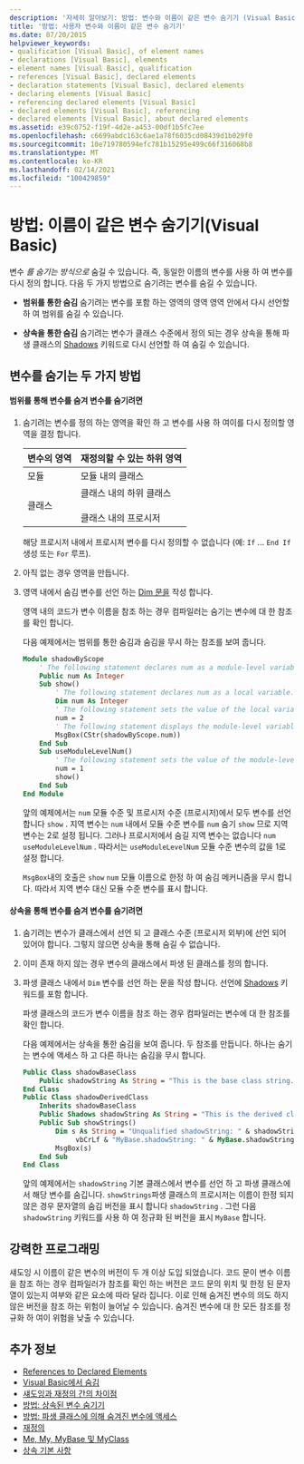 ```yaml
---
description: '자세히 알아보기: 방법: 변수와 이름이 같은 변수 숨기기 (Visual Basic)'
title: '방법: 사용자 변수와 이름이 같은 변수 숨기기'
ms.date: 07/20/2015
helpviewer_keywords:
- qualification [Visual Basic], of element names
- declarations [Visual Basic], elements
- element names [Visual Basic], qualification
- references [Visual Basic], declared elements
- declaration statements [Visual Basic], declared elements
- declaring elements [Visual Basic]
- referencing declared elements [Visual Basic]
- declared elements [Visual Basic], referencing
- declared elements [Visual Basic], about declared elements
ms.assetid: e39c0752-f19f-4d2e-a453-00df1b5fc7ee
ms.openlocfilehash: c6699abdc163c6ae1a78f6035cd08439d1b029f0
ms.sourcegitcommit: 10e719780594efc781b15295e499c66f316068b8
ms.translationtype: MT
ms.contentlocale: ko-KR
ms.lasthandoff: 02/14/2021
ms.locfileid: "100429859"
---
```

# <a name="how-to-hide-a-variable-with-the-same-name-as-your-variable-visual-basic"></a>방법: 이름이 같은 변수 숨기기(Visual Basic)

변수 *를 숨기는 방식으로* 숨길 수 있습니다. 즉, 동일한 이름의 변수를 사용 하 여 변수를 다시 정의 합니다. 다음 두 가지 방법으로 숨기려는 변수를 숨길 수 있습니다.

- **범위를 통한 숨김** 숨기려는 변수를 포함 하는 영역의 영역 영역 안에서 다시 선언할 하 여 범위를 숨길 수 있습니다.

- **상속을 통한 숨김** 숨기려는 변수가 클래스 수준에서 정의 되는 경우 상속을 통해 파생 클래스의 [Shadows](../../../language-reference/modifiers/shadows.md) 키워드로 다시 선언할 하 여 숨길 수 있습니다.

## <a name="two-ways-to-hide-a-variable"></a>변수를 숨기는 두 가지 방법

#### <a name="to-hide-a-variable-by-shadowing-it-through-scope"></a>범위를 통해 변수를 숨겨 변수를 숨기려면

1. 숨기려는 변수를 정의 하는 영역을 확인 하 고 변수를 사용 하 여이를 다시 정의할 영역을 결정 합니다.

    |변수의 영역|재정의할 수 있는 하위 영역|
    |-----------------------|-------------------------------------------|
    |모듈|모듈 내의 클래스|
    |클래스|클래스 내의 하위 클래스<br /><br /> 클래스 내의 프로시저|

    해당 프로시저 내에서 프로시저 변수를 다시 정의할 수 없습니다 (예: `If` ... `End If` 생성 또는 `For` 루프).

2. 아직 없는 경우 영역을 만듭니다.

3. 영역 내에서 숨김 변수를 선언 하는 [Dim 문을](../../../language-reference/statements/dim-statement.md) 작성 합니다.

    영역 내의 코드가 변수 이름을 참조 하는 경우 컴파일러는 숨기는 변수에 대 한 참조를 확인 합니다.

    다음 예제에서는 범위를 통한 숨김과 숨김을 무시 하는 참조를 보여 줍니다.

    ```vb
    Module shadowByScope
        ' The following statement declares num as a module-level variable.
        Public num As Integer
        Sub show()
            ' The following statement declares num as a local variable.
            Dim num As Integer
            ' The following statement sets the value of the local variable.
            num = 2
            ' The following statement displays the module-level variable.
            MsgBox(CStr(shadowByScope.num))
        End Sub
        Sub useModuleLevelNum()
            ' The following statement sets the value of the module-level variable.
            num = 1
            show()
        End Sub
    End Module
    ```

    앞의 예제에서는 `num` 모듈 수준 및 프로시저 수준 (프로시저)에서 모두 변수를 선언 합니다 `show` . 지역 변수는 `num` 내에서 모듈 수준 변수를 `num` 숨기 `show` 므로 지역 변수는 2로 설정 됩니다. 그러나 프로시저에서 숨길 지역 변수는 없습니다 `num` `useModuleLevelNum` . 따라서는 `useModuleLevelNum` 모듈 수준 변수의 값을 1로 설정 합니다.

    `MsgBox`내의 호출은 `show` `num` 모듈 이름으로 한정 하 여 숨김 메커니즘을 무시 합니다. 따라서 지역 변수 대신 모듈 수준 변수를 표시 합니다.

#### <a name="to-hide-a-variable-by-shadowing-it-through-inheritance"></a>상속을 통해 변수를 숨겨 변수를 숨기려면

1. 숨기려는 변수가 클래스에서 선언 되 고 클래스 수준 (프로시저 외부)에 선언 되어 있어야 합니다. 그렇지 않으면 상속을 통해 숨길 수 없습니다.

2. 이미 존재 하지 않는 경우 변수의 클래스에서 파생 된 클래스를 정의 합니다.

3. 파생 클래스 내에서 `Dim` 변수를 선언 하는 문을 작성 합니다. 선언에 [Shadows](../../../language-reference/modifiers/shadows.md) 키워드를 포함 합니다.

    파생 클래스의 코드가 변수 이름을 참조 하는 경우 컴파일러는 변수에 대 한 참조를 확인 합니다.

    다음 예제에서는 상속을 통한 숨김을 보여 줍니다. 두 참조를 만듭니다. 하나는 숨기는 변수에 액세스 하 고 다른 하나는 숨김을 무시 합니다.

    ```vb
    Public Class shadowBaseClass
        Public shadowString As String = "This is the base class string."
    End Class
    Public Class shadowDerivedClass
        Inherits shadowBaseClass
        Public Shadows shadowString As String = "This is the derived class string."
        Public Sub showStrings()
            Dim s As String = "Unqualified shadowString: " & shadowString &
                 vbCrLf & "MyBase.shadowString: " & MyBase.shadowString
            MsgBox(s)
        End Sub
    End Class
    ```

    앞의 예제에서는 `shadowString` 기본 클래스에서 변수를 선언 하 고 파생 클래스에서 해당 변수를 숨깁니다. `showStrings`파생 클래스의 프로시저는 이름이 한정 되지 않은 경우 문자열의 숨김 버전을 표시 합니다 `shadowString` . 그런 다음 `shadowString` 키워드를 사용 하 여 정규화 된 버전을 표시 `MyBase` 합니다.

## <a name="robust-programming"></a>강력한 프로그래밍

섀도잉 시 이름이 같은 변수의 버전이 두 개 이상 도입 되었습니다. 코드 문이 변수 이름을 참조 하는 경우 컴파일러가 참조를 확인 하는 버전은 코드 문의 위치 및 한정 된 문자열이 있는지 여부와 같은 요소에 따라 달라 집니다. 이로 인해 숨겨진 변수의 의도 하지 않은 버전을 참조 하는 위험이 늘어날 수 있습니다. 숨겨진 변수에 대 한 모든 참조를 정규화 하 여이 위험을 낮출 수 있습니다.

## <a name="see-also"></a>추가 정보

- [References to Declared Elements](references-to-declared-elements.md)
- [Visual Basic에서 숨김](shadowing.md)
- [섀도잉과 재정의 간의 차이점](differences-between-shadowing-and-overriding.md)
- [방법: 상속된 변수 숨기기](how-to-hide-an-inherited-variable.md)
- [방법: 파생 클래스에 의해 숨겨진 변수에 액세스](how-to-access-a-variable-hidden-by-a-derived-class.md)
- [재정의](../../../language-reference/modifiers/overrides.md)
- [Me, My, MyBase 및 MyClass](../../program-structure/me-my-mybase-and-myclass.md)
- [상속 기본 사항](../objects-and-classes/inheritance-basics.md)
